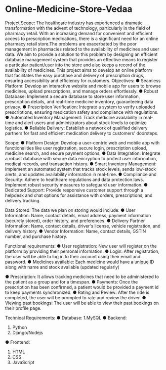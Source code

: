 # Online-Medicine-Store-Vedaa

Project Scope:
The healthcare industry has experienced a dramatic transformation with the
advent of technology, particularly in the field of pharmacy retail. With an
increasing demand for convenient and efficient access to prescription
medications, there is a significant need for an online pharmacy retail store.The
problems are exacerbated by
the poor management in pharmacies related to the availability of medicines and
user
data. We aim to provide a solution to this problem by designing an efficient
database
management system that provides an effective means to register a particular
patient/user into the store and also keeps a record of the availability of
medicines.
This project aims to develop an online platform that facilitates the easy purchase
and delivery of prescription drugs, ensuring accessibility and efficiency for
customers.
Objectives:
● Seamless Platform: Develop an interactive website and mobile app for
users to browse medicines, upload prescriptions, and manage orders
effortlessly.
● Robust Database: Implement a secure database to store user
information, prescription details, and real-time medicine inventory,
guaranteeing data privacy.
● Prescription Verification: Integrate a system to verify uploaded
prescriptions, ensuring medication safety and compliance with regulations.
● Automated Inventory Management: Track medicine availability in
real-time and alert users and administrators about stock levels to optimize
logistics.
● Reliable Delivery: Establish a network of qualified delivery partners for
fast and efficient medication delivery to customers' doorsteps.

Scope:
● Platform Design: Develop a user-centric web and mobile app with
functionalities like user registration, secure login, prescription upload,
medicine search, and secure payment options.
● Data Integration: Integrate a robust database with secure data encryption
to protect user information, medical records, and transaction history.
● Smart Inventory Management: Implement an automated system that
tracks stock levels, sends low-stock alerts, and updates availability
information in real-time.
● Compliance and Security: Adhere to healthcare regulations and data
protection laws. Implement robust security measures to safeguard user
information.
● Dedicated Support: Provide responsive customer support through a
helpdesk and chat options for assistance with orders, prescriptions, and
delivery tracking.

Data Stored:
The data we plan on storing would include:
● User Information: Name, contact details, email address, payment
information (securely stored), order history, and preferences.
● Delivery Partner Information: Name, contact details, driver's license,
vehicle registration, and delivery history.
● Vendor Information: Name, contact details, GSTIN number, and purchase
history.

Functional requirements:
● User registration:
New user will register on the platform by providing their
personal information.
● Login:
After registration, the user will be able to log in to their account
using their email and password.
● Medicines available:
Each medicine would have a unique ID along with name and
stock available (updated regularly)

● Prescription:
It allows tracking medicines that need to be administered to the
patient as a group and for a timespan.
● Payments:
Once the prescription has been confirmed, a patient would be
provided a payment id to keep payments synchronized.
● Rating and Review:
After the ride is completed, the user will be prompted to rate and review
the
driver.
● Viewing past bookings:
The user will be able to view their past bookings on their profile page.

Technical Requirements:
● Database:
1.MySQL
● Backend:
1. Python
2. Django/Nodejs

● Frontend:
1. HTML
2. CSS
3. JavaScript
